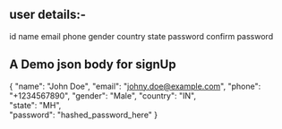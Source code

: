 ## user details:-

id
name
email
phone
gender
country
state
password
confirm password

## A Demo json body for signUp

{
  "name": "John Doe",
  "email": "johny.doe@example.com",
  "phone": "+1234567890",
  "gender": "Male",
  "country": "IN",       
  "state": "MH",       
  "password": "hashed_password_here"
}

